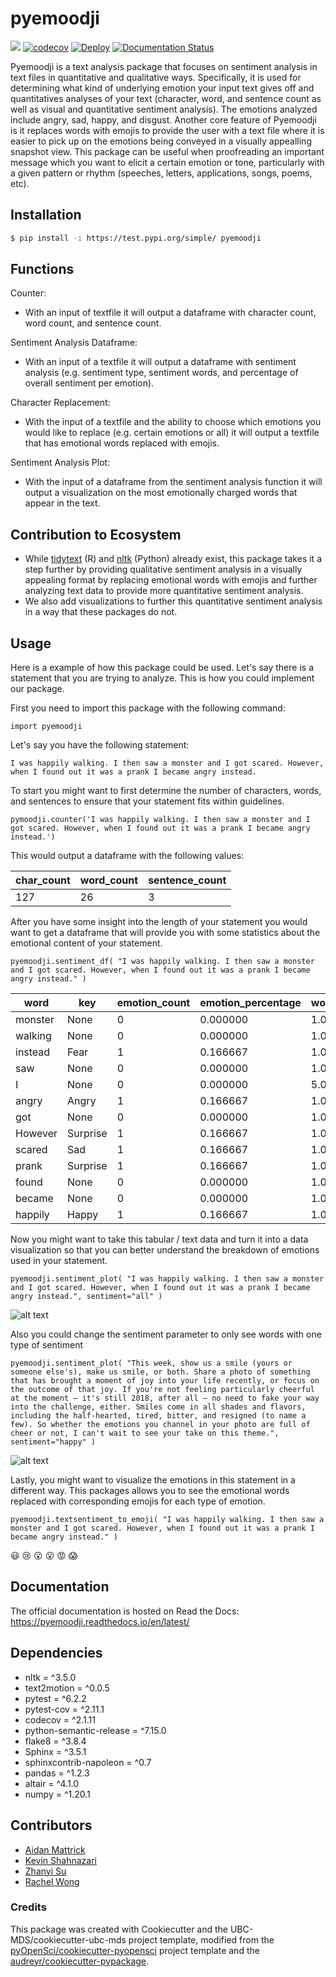 # pyemoodji 

![](https://github.com/UBC-MDS/pyemoodji/workflows/build/badge.svg) [![codecov](https://codecov.io/gh/UBC-MDS/pyemoodji/branch/main/graph/badge.svg)](https://codecov.io/gh/UBC-MDS/pyemoodji) [![Deploy](https://github.com/UBC-MDS/pyemoodji/actions/workflows/deploy.yml/badge.svg)](https://github.com/UBC-MDS/pyemoodji/actions/workflows/deploy.yml) [![Documentation Status](https://readthedocs.org/projects/pyemoodji/badge/?version=latest)](https://pyemoodji.readthedocs.io/en/latest/?badge=latest)

Pyemoodji is a text analysis package that focuses on sentiment analysis in text files in quantitative and qualitative ways. Specifically, it is used for determining what kind of underlying emotion your input text gives off and quantitatives analyses of your text (character, word, and sentence count as well as visual and quantitative sentiment analysis). The emotions analyzed include angry, sad, happy, and disgust. Another core feature of Pyemoodji is it replaces words with emojis to provide the user with a text file where it is easier to pick up on the emotions being conveyed in a visually appealling snapshot view. This package can be useful when proofreading an important message which you want to elicit a certain emotion or tone, particularly with a given pattern or rhythm (speeches, letters, applications, songs, poems, etc).

## Installation

```bash
$ pip install -i https://test.pypi.org/simple/ pyemoodji
```
## Functions

Counter:
- With an input of textfile it will output a dataframe with character count, word count, and sentence count.

Sentiment Analysis Dataframe:
- With an input of a textfile it will output a dataframe with sentiment analysis (e.g. sentiment type, sentiment words, and percentage of overall sentiment per emotion).

Character Replacement:
- With the input of a textfile and the ability to choose which emotions you would like to replace (e.g. certain emotions or all) it will output a textfile that has emotional words replaced with emojis.

Sentiment Analysis Plot:
- With the input of a dataframe from the sentiment analysis function it will output a visualization on the most emotionally charged words that appear in the text.

## Contribution to Ecosystem

- While [tidytext](https://github.com/juliasilge/tidytext) (R) and [nltk](https://github.com/nltk/nltk) (Python) already exist, this package takes it a step further by providing qualitative sentiment analysis in a visually appealing format by replacing emotional words with emojis and further analyzing text data to provide more quantitative sentiment analysis.
- We also add visualizations to further this quantitative sentiment analysis in a way that these packages do not.

## Usage

Here is a example of how this package could be used. Let's say there is a statement that you are trying to analyze. This is how you could implement our package.

First you need to import this package with the following command: 

`import pyemoodji`

Let's say you have the following statement:

`I was happily walking. I then saw a monster and I got scared. However, when I found out it was a prank I became angry instead.`

To start you might want to first determine the number of characters, words, and sentences to ensure that your statement fits within guidelines.

`pymoodji.counter('I was happily walking. I then saw a monster and I got scared. However, when I found out it was a prank I became angry instead.')`

This would output a dataframe with the following values:

 | char_count  | word_count    |sentence_count|
 | ------------- | ------------- | -------------| 
| 127          | 26            |       3       |

After you have some insight into the length of your statement you would want to get a dataframe that will provide you with some statistics about the emotional content of your statement.

`pyemoodji.sentiment_df(
   "I was happily walking. I then saw a monster and I got scared. However, when I found out it was a prank I became angry instead."
    )`

| word  | key | emotion_count| emotion_percentage | word_count |  
| ------------- | ------------- | ------------- | ------------- | ------------- |
| monster  | None  | 0     | 0.000000  | 1.0 |
| walking  | None   | 0     | 0.000000  | 1.0 |
| instead  | Fear  | 1     | 0.166667  | 1.0  |
| saw | None   | 0         | 0.000000  | 1.0 |
| I  | None   | 0        | 0.000000  | 5.0  |
| angry  | Angry  | 1  | 0.166667  | 1.0  |
| got  | None  | 0  | 0.000000  | 1.0  |
| However  | Surprise  | 1  | 0.166667  | 1.0  |
| scared  | Sad  | 1| 0.166667  | 1.0  |
| prank  | Surprise | 1 | 0.166667  | 1.0 |
| found  | None | 0 | 0.000000  | 1.0  |
| became  | None  | 0  | 0.000000  | 1.0 |
| happily  | Happy  | 1  | 0.166667  | 1.0  |

Now you might want to take this tabular / text data and turn it into a data visualization so that you can better understand the breakdown of emotions used in your statement.

`pyemoodji.sentiment_plot(
        "I was happily walking. I then saw a monster and I got scared. However, when I found out it was a prank I became angry instead.",
        sentiment="all"
    )`
    
![alt text](assets/Plot_example1.png)
    
Also you could change the sentiment parameter to only see words with one type of sentiment 

`pyemoodji.sentiment_plot(
        "This week, show us a smile (yours or someone else's), make us smile, or both. Share a photo of something that has brought a moment of joy into your life recently, or focus on the outcome of that joy. If you're not feeling particularly cheerful at the moment — it's still 2018, after all — no need to fake your way into the challenge, either. Smiles come in all shades and flavors, including the half-hearted, tired, bitter, and resigned (to name a few). So whether the emotions you channel in your photo are full of cheer or not, I can't wait to see your take on this theme.",
        sentiment="happy"
    )`
    
![alt text](assets/Plot_example2.png)
 
 Lastly, you might want to visualize the emotions in this statement in a different way. This packages allows you to see the emotional words replaced with corresponding emojis for each type of emotion.
 
 `pyemoodji.textsentiment_to_emoji(
        "I was happily walking. I then saw a monster and I got scared. However, when I found out it was a prank I became angry instead."
    )`
 
 :smiley: :cry: :open_mouth: :open_mouth: :rage: :scream:



## Documentation

The official documentation is hosted on Read the Docs: https://pyemoodji.readthedocs.io/en/latest/

## Dependencies

- nltk = ^3.5.0
- text2motion = ^0.0.5
- pytest = ^6.2.2
- pytest-cov = ^2.11.1
- codecov = ^2.1.11
- python-semantic-release = ^7.15.0
- flake8 = ^3.8.4
- Sphinx = ^3.5.1
- sphinxcontrib-napoleon = ^0.7
- pandas = ^1.2.3
- altair = ^4.1.0
- numpy = ^1.20.1

## Contributors

* [Aidan Mattrick](https://github.com/aidanmattrick)
* [Kevin Shahnazari](https://github.com/kshahnazari1998)
* [Zhanyi Su](https://github.com/YikiSu)
* [Rachel Wong](https://github.com/rachelywong)

### Credits

This package was created with Cookiecutter and the UBC-MDS/cookiecutter-ubc-mds project template, modified from the [pyOpenSci/cookiecutter-pyopensci](https://github.com/pyOpenSci/cookiecutter-pyopensci) project template and the [audreyr/cookiecutter-pypackage](https://github.com/audreyr/cookiecutter-pypackage).
